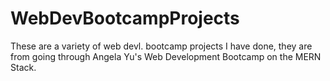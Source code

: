 # WebDevBootcampProjects
These are a variety of web devl. bootcamp projects I have done, they are from going through Angela Yu's Web Development Bootcamp on the MERN Stack.

